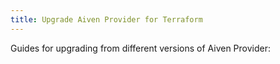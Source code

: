 ```yaml
---
title: Upgrade Aiven Provider for Terraform
---
```


Guides for upgrading from different versions of Aiven Provider:
